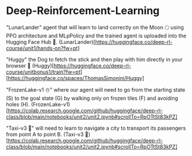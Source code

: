 # Deep-Reinforcement-Learning

"LunarLander" agent that will learn to land correctly on the Moon 🌕 using PPO architecture and MLpPolicy and the trained agent is uploaded into the Hugging Face Hub 🤗. (LunarLander)[https://huggingface.co/deep-rl-course/unit1/hands-on?fw=pt]

"Huggy" the Dog to fetch the stick and then play with him directly in your browser 🐶 
(Huggy)[https://huggingface.co/deep-rl-course/unitbonus1/train?fw=pt] [https://huggingface.co/spaces/ThomasSimonini/Huggy]

"FrozenLake-v1 ☃️" where our agent will need to go from the starting state (S) to the goal state (G) by walking only on frozen tiles (F) and avoiding holes (H). (FrozenLake-v1)[https://colab.research.google.com/github/huggingface/deep-rl-class/blob/main/notebooks/unit2/unit2.ipynb#scrollTo=RpOTtSt83kPZ]

"Taxi-v3 🚕" will need to learn to navigate a city to transport its passengers from point A to point B. (Taxi-v3 🚕)[https://colab.research.google.com/github/huggingface/deep-rl-class/blob/main/notebooks/unit2/unit2.ipynb#scrollTo=RpOTtSt83kPZ]
